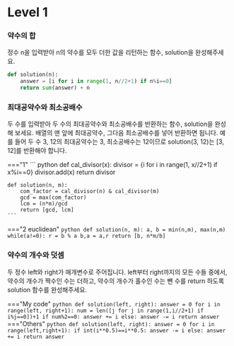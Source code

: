 # Level 1

### 약수의 합
정수 n을 입력받아 n의 약수를 모두 더한 값을 리턴하는 함수, solution을 완성해주세요.
``` python
def solution(n):
    answer = [i for i in range(1, n//2+1) if n%i==0]
    return sum(answer) + n
```

### 최대공약수와 최소공배수
두 수를 입력받아 두 수의 최대공약수와 최소공배수를 반환하는 함수, solution을 완성해 보세요. 배열의 맨 앞에 최대공약수, 그다음 최소공배수를 넣어 반환하면 됩니다. 예를 들어 두 수 3, 12의 최대공약수는 3, 최소공배수는 12이므로 solution(3, 12)는 [3, 12]를 반환해야 합니다.

==="1"
    ``` python
    def cal_divisor(x):
        divisor = {i for i in range(1, x//2+1) if x%i==0}
        divisor.add(x)
        return divisor

    def solution(n, m):
        com_factor = cal_divisor(n) & cal_divisor(m)
        gcd = max(com_factor)
        lcm = (n*m)/gcd
        return [gcd, lcm]
    ```
==="2 euclidean"
    ``` python
    def solution(n, m):
        a, b = min(n,m), max(n,m)
        while(a!=0):
            r = b % a
            b,a = a,r
        return [b, n*m/b]
    ```

### 약수의 개수와 덧셈
두 정수 left와 right가 매개변수로 주어집니다. left부터 right까지의 모든 수들 중에서, 약수의 개수가 짝수인 수는 더하고, 약수의 개수가 홀수인 수는 뺀 수를 return 하도록 solution 함수를 완성해주세요.

==="My code"
    ``` python
    def solution(left, right):
        answer = 0
        for i in range(left, right+1):
            num = len([j for j in range(1,i//2+1) if i%j==0])+1
            if num%2==0:
                answer += i
            else:
                answer -= i
        return answer
    ```
==="Others"
    ``` python
    def solution(left, right):
        answer = 0
        for i in range(left,right+1):
            if int(i**0.5)==i**0.5:
                answer -= i
            else:
                answer += i
        return answer
    ```